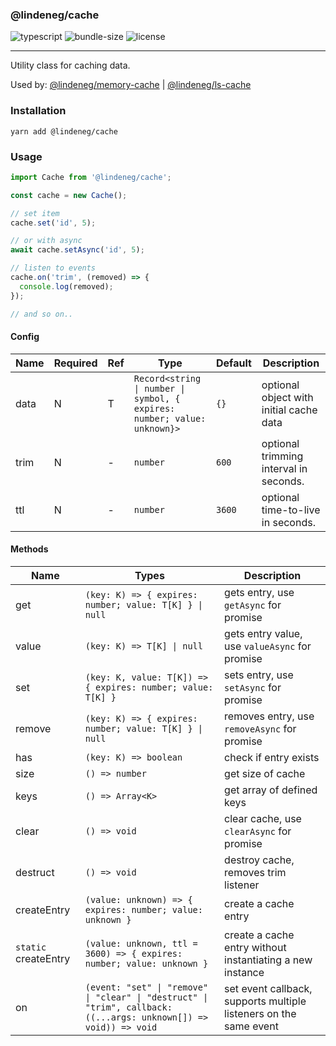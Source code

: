 ### @lindeneg/cache

![typescript](https://badgen.net/badge/icon/typescript?icon=typescript&label) ![bundle-size](https://badgen.net/bundlephobia/min/@lindeneg/cache) ![license](https://badgen.net/npm/license/@lindeneg/cache)

---

Utility class for caching data.

Used by: [@lindeneg/memory-cache](https://github.com/lindeneg/lindeneg-npm-packages/tree/master/packages/memory-cache) | [@lindeneg/ls-cache](https://github.com/lindeneg/lindeneg-npm-packages/tree/master/packages/ls-cache)

### Installation

`yarn add @lindeneg/cache`

### Usage

```ts
import Cache from '@lindeneg/cache';

const cache = new Cache();

// set item
cache.set('id', 5);

// or with async
await cache.setAsync('id', 5);

// listen to events
cache.on('trim', (removed) => {
  console.log(removed);
});

// and so on..
```

#### Config

| Name | Required | Ref | Type                                                                     | Default | Description                             |
| ---- | -------- | --- | ------------------------------------------------------------------------ | ------- | --------------------------------------- |
| data | N        | T   | `Record<string \| number \| symbol, { expires: number; value: unknown}>` | `{}`    | optional object with initial cache data |
| trim | N        | -   | `number`                                                                 | `600`   | optional trimming interval in seconds.  |
| ttl  | N        | -   | `number`                                                                 | `3600`  | optional time-to-live in seconds.       |

#### Methods

| Name                 | Types                                                                                                             | Description                                                       |
| -------------------- | ----------------------------------------------------------------------------------------------------------------- | ----------------------------------------------------------------- |
| get                  | `(key: K) => { expires: number; value: T[K] } \| null`                                                            | gets entry, use `getAsync` for promise                            |
| value                | `(key: K) => T[K] \| null`                                                                                        | gets entry value, use `valueAsync` for promise                    |
| set                  | `(key: K, value: T[K]) => { expires: number; value: T[K] }`                                                       | sets entry, use `setAsync` for promise                            |
| remove               | `(key: K) => { expires: number; value: T[K] } \| null`                                                            | removes entry, use `removeAsync` for promise                      |
| has                  | `(key: K) => boolean`                                                                                             | check if entry exists                                             |
| size                 | `() => number`                                                                                                    | get size of cache                                                 |
| keys                 | `() => Array<K>`                                                                                                  | get array of defined keys                                         |
| clear                | `() => void`                                                                                                      | clear cache, use `clearAsync` for promise                         |
| destruct             | `() => void`                                                                                                      | destroy cache, removes trim listener                              |
| createEntry          | `(value: unknown) => { expires: number; value: unknown }`                                                         | create a cache entry                                              |
| `static` createEntry | `(value: unknown, ttl = 3600) => { expires: number; value: unknown }`                                             | create a cache entry without instantiating a new instance         |
| on                   | `(event: "set" \| "remove" \| "clear" \| "destruct" \| "trim", callback: ((...args: unknown[]) => void)) => void` | set event callback, supports multiple listeners on the same event |
